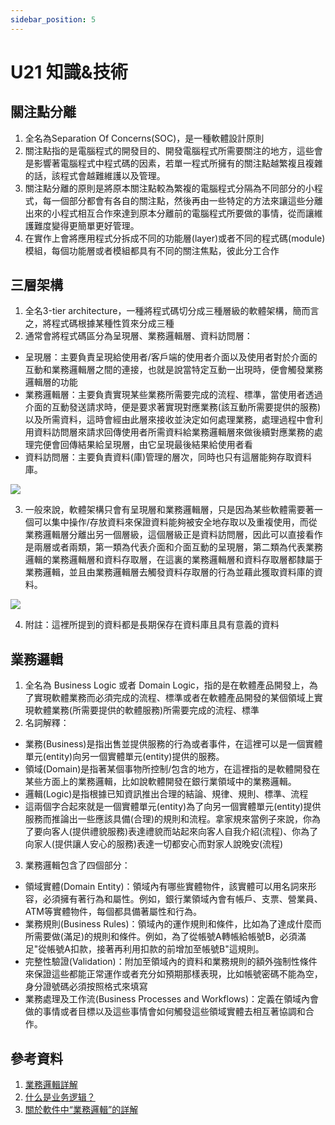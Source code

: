 ```yaml
---
sidebar_position: 5
---
```


# U21 知識&技術

## 關注點分離
1. 全名為Separation Of Concerns(SOC)，是一種軟體設計原則
2. 關注點指的是電腦程式的開發目的、開發電腦程式所需要關注的地方，這些會是影響著電腦程式中程式碼的因素，若單一程式所擁有的關注點越繁複且複雜的話，該程式會越難維護以及管理。
3. 關注點分離的原則是將原本關注點較為繁複的電腦程式分隔為不同部分的小程式，每一個部分都會有各自的關注點，然後再由一些特定的方法來讓這些分離出來的小程式相互合作來達到原本分離前的電腦程式所要做的事情，從而讓維護難度變得更簡單更好管理。
4. 在實作上會將應用程式分拆成不同的功能層(layer)或者不同的程式碼(module)模組，每個功能層或者模組都具有不同的關注焦點，彼此分工合作


## 三層架構
1. 全名3-tier architecture，一種將程式碼切分成三種層級的軟體架構，簡而言之，將程式碼根據某種性質來分成三種
2. 通常會將程式碼區分為呈現層、業務邏輯層、資料訪問層：
 - 呈現層：主要負責呈現給使用者/客戶端的使用者介面以及使用者對於介面的互動和業務邏輯層之間的連接，也就是說當特定互動一出現時，便會觸發業務邏輯層的功能
 - 業務邏輯層：主要負責實現某些業務所需要完成的流程、標準，當使用者透過介面的互動發送請求時，便是要求著實現對應業務(該互動所需要提供的服務)以及所需資料，這時會經由此層來接收並決定如何處理業務，處理過程中會利用資料訪問層來請求回傳使用者所需資料給業務邏輯層來做後續對應業務的處理完便會回傳結果給呈現層，由它呈現最後結果給使用者看
 - 資料訪問層：主要負責資料(庫)管理的層次，同時也只有這層能夠存取資料庫。

 ![](https://res.cloudinary.com/dqfxgtyoi/image/upload/v1634048134/blog/SE/3-tier-arch_qpiq53.png)

3. 一般來說，軟體架構只會有呈現層和業務邏輯層，只是因為某些軟體需要著一個可以集中操作/存放資料來保證資料能夠被安全地存取以及重複使用，而從業務邏輯層分離出另一個層級，這個層級正是資料訪問層，因此可以直接看作是兩層或者兩類，第一類為代表介面和介面互動的呈現層，第二類為代表業務邏輯的業務邏輯層和資料存取層，在這裏的業務邏輯層和資料存取層都隸屬于業務邏輯，並且由業務邏輯層去觸發資料存取層的行為並藉此獲取資料庫的資料。

![](https://res.cloudinary.com/dqfxgtyoi/image/upload/v1634049406/blog/SE/2-tier-simple-arch_xgicv5.png)

4. 附註：這裡所提到的資料都是長期保存在資料庫且具有意義的資料
## 業務邏輯
1. 全名為 Business Logic 或者 Domain Logic，指的是在軟體產品開發上，為了實現軟體業務而必須完成的流程、標準或者在軟體產品開發的某個領域上實現軟體業務(所需要提供的軟體服務)所需要完成的流程、標準
2. 名詞解釋：
  - 業務(Business)是指出售並提供服務的行為或者事件，在這裡可以是一個實體單元(entity)向另一個實體單元(entity)提供的服務。
  - 領域(Domain)是指著某個事物所控制/包含的地方，在這裡指的是軟體開發在某些方面上的業務邏輯，比如說軟體開發在銀行業領域中的業務邏輯。
  - 邏輯(Logic)是指根據已知資訊推出合理的結論、規律、規則、標準、流程
  - 這兩個字合起來就是一個實體單元(entity)為了向另一個實體單元(entity)提供服務而推論出一些應該具備(合理)的規則和流程。拿家規來當例子來說，你為了要向客人(提供禮貌服務)表達禮貌而站起來向客人自我介紹(流程)、你為了向家人(提供讓人安心的服務)表達一切都安心而對家人說晚安(流程)
3. 業務邏輯包含了四個部分：
  - 領域實體(Domain Entity)：領域內有哪些實體物件，該實體可以用名詞來形容，必須擁有著行為和屬性。例如，銀行業領域內會有帳戶、支票、營業員、ATM等實體物件，每個都具備著屬性和行為。
  - 業務規則(Business Rules)：領域內的運作規則和條件，比如為了達成什麼而所需要做(滿足)的規則和條件。例如，為了從帳號A轉帳給帳號B，必須滿足"從帳號A扣款，接著再利用扣款的前增加至帳號B"這規則。
  - 完整性驗證(Validation)：附加至領域內的資料和業務規則的額外強制性條件來保證這些都能正常運作或者充分如預期那樣表現，比如帳號密碼不能為空，身分證號碼必須按照格式來填寫
  - 業務處理及工作流(Business Processes and Workflows)：定義在領域內會做的事情或者目標以及這些事情會如何觸發這些領域實體去相互著協調和合作。



  ## 參考資料
  1. [業務邏輯詳解](https://codertw.com/程式語言/406236/)
  2. [什么是业务逻辑？](https://zhuanlan.zhihu.com/p/200698366)
  3. [關於軟件中“業務邏輯”的詳解](https://www.twblogs.net/a/5eefab4933cbe858769e7366)